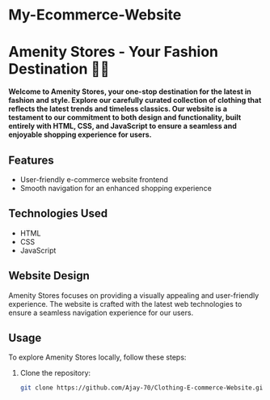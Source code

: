 # My-Ecommerce-Website

# Amenity Stores - Your Fashion Destination 👗👠

**Welcome to Amenity Stores, your one-stop destination for the latest in fashion and style. Explore our carefully curated collection of clothing that reflects the latest trends and timeless classics. Our website is a testament to our commitment to both design and functionality, built entirely with HTML, CSS, and JavaScript to ensure a seamless and enjoyable shopping experience for users.**

## Features

- User-friendly e-commerce website frontend
- Smooth navigation for an enhanced shopping experience

## Technologies Used

- HTML
- CSS
- JavaScript

## Website Design

Amenity Stores focuses on providing a visually appealing and user-friendly experience. The website is crafted with the latest web technologies to ensure a seamless navigation experience for our users.

## Usage

To explore Amenity Stores locally, follow these steps:

1. Clone the repository:

   ```bash
   git clone https://github.com/Ajay-70/Clothing-E-commerce-Website.git
